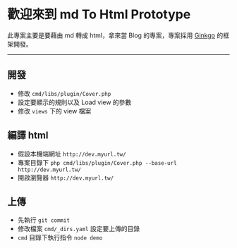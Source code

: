 # 歡迎來到 md To Html Prototype

此專案主要是要藉由 md 轉成 html，拿來當 Blog 的專案，專案採用 [Ginkgo](https://github.com/comdan66/Ginkgo) 的框架開發。

---

## 開發
* 修改 `cmd/libs/plugin/Cover.php`
* 設定要顯示的規則以及 Load view 的參數
* 修改 `views` 下的 view 檔案

## 編譯 html
* 假設本機端網址 `http://dev.myurl.tw/`
* 專案目錄下 `php cmd/libs/plugin/Cover.php --base-url http://dev.myurl.tw/`
* 開啟瀏覽器 `http://dev.myurl.tw/`

## 上傳
* 先執行 `git commit`
* 修改檔案 `cmd/_dirs.yaml` 設定要上傳的目錄
* `cmd` 目錄下執行指令 `node demo`
